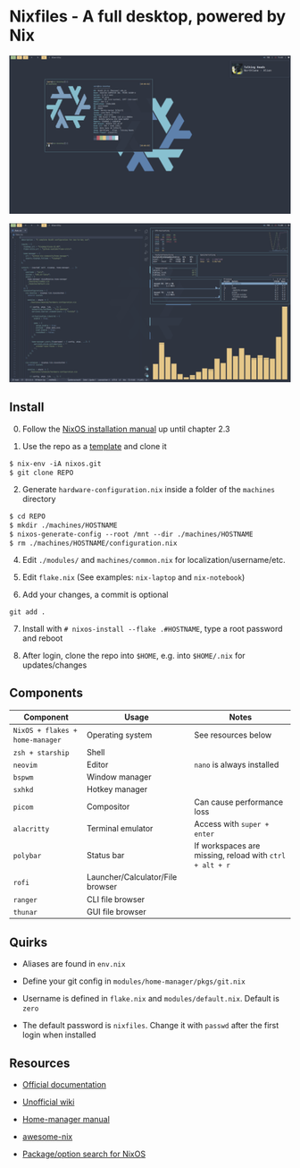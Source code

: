 # Nixfiles - A full desktop, powered by Nix

![Screenshot](./screenshots/neofetch.png)

![Screenshot](./screenshots/flake.png)

## Install

0. Follow the [NixOS installation manual](https://nixos.org/manual/nixos/stable/) up until chapter 2.3

1. Use the repo as a [template](https://github.com/TonyTheAce/open-dots/generate) and clone it

```
$ nix-env -iA nixos.git
$ git clone REPO
```

2. Generate `hardware-configuration.nix` inside a folder of the `machines` directory

```
$ cd REPO
$ mkdir ./machines/HOSTNAME
$ nixos-generate-config --root /mnt --dir ./machines/HOSTNAME
$ rm ./machines/HOSTNAME/configuration.nix
```

4. Edit `./modules/` and `machines/common.nix` for localization/username/etc.

5. Edit `flake.nix` (See examples: `nix-laptop` and `nix-notebook`)

6. Add your changes, a commit is optional

```
git add .
```

7. Install with `# nixos-install --flake .#HOSTNAME`, type a root password and reboot

8. After login, clone the repo into `$HOME`, e.g. into `$HOME/.nix` for updates/changes

## Components

Component|Usage|Notes
---------|-----|-----
`NixOS + flakes + home-manager`|Operating system|See resources below
`zsh + starship`|Shell|
`neovim`|Editor|`nano` is always installed
`bspwm`|Window manager|
`sxhkd`|Hotkey manager|
`picom`|Compositor|Can cause performance loss
`alacritty`|Terminal emulator|Access with `super + enter`
`polybar`|Status bar|If workspaces are missing, reload with `ctrl + alt + r`
`rofi`|Launcher/Calculator/File browser|
`ranger`|CLI file browser|
`thunar`|GUI file browser|

## Quirks

- Aliases are found in `env.nix`

- Define your git config in `modules/home-manager/pkgs/git.nix`

- Username is defined in `flake.nix` and `modules/default.nix`. Default is `zero`

- The default password is `nixfiles`. Change it with `passwd` after the first login when installed

## Resources

- [Official documentation](https://nixos.org/learn.html)

- [Unofficial wiki](https://nixos.wiki/)

- [Home-manager manual](https://nix-community.github.io/home-manager/)

- [awesome-nix](https://github.com/nix-community/awesome-nix)

- [Package/option search for NixOS](https://search.nixos.org)


